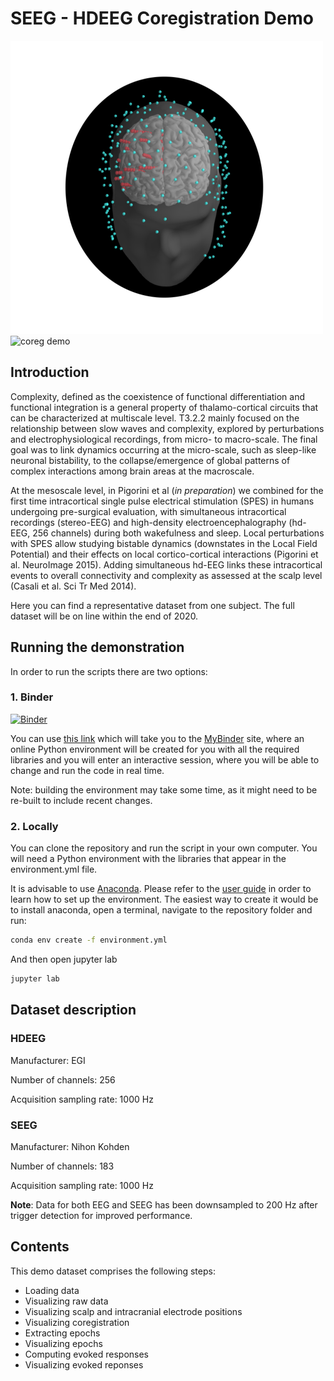 # SEEG - HDEEG Coregistration Demo

![coreg demo](img/coreg_demo.png) ![coreg demo](img/intra_scalp_coreg.gif) 

## Introduction

Complexity, defined as the coexistence of functional differentiation and functional integration is a general property of thalamo-cortical circuits that can be characterized at multiscale level. T3.2.2 mainly focused on the relationship between slow waves and complexity, explored by perturbations and electrophysiological recordings, from micro- to macro-scale. The final goal was to link dynamics occurring at the micro-scale, such as sleep-like neuronal bistability, to the collapse/emergence of global patterns of complex interactions among brain areas at the macroscale.    

At the mesoscale level, in Pigorini et al (*in preparation*) we combined for the first time intracortical single pulse electrical stimulation (SPES) in humans undergoing pre-surgical evaluation, with simultaneous intracortical recordings (stereo-EEG) and high-density electroencephalography (hd-EEG, 256 channels) during both wakefulness and sleep. Local perturbations with SPES allow studying bistable dynamics (downstates in the Local Field Potential) and their effects on local cortico-cortical interactions (Pigorini et al. NeuroImage 2015). Adding simultaneous hd-EEG links these intracortical events to overall connectivity and complexity as assessed at the scalp level (Casali et al. Sci Tr Med 2014). 

Here you can find a representative dataset from one subject. The full dataset will be on line within the end of 2020.



## Running the demonstration

In order to run the scripts there are two options:

### 1. Binder
[![Binder](https://mybinder.org/badge_logo.svg)](https://mybinder.org/v2/gh/iTCf/unimi_demo_dataset/master)

You can use [this link](https://mybinder.org/v2/gh/iTCf/unimi_demo_dataset/master) which will take you to the [MyBinder](https://mybinder.org/) site, where an online Python environment will be created for you with all the required libraries and you will enter an interactive session, where you will be able to change and run the code in real time.

Note: building the environment may take some time, as it might need to be re-built to include recent changes.

### 2. Locally

You can clone the repository and run the script in your own computer.  You will need a Python environment with the libraries that appear in the environment.yml file.

It is advisable to use [Anaconda](https://www.anaconda.com/distribution/). Please refer to the [user guide](https://docs.conda.io/projects/conda/en/latest/user-guide/tasks/manage-environments.html) in order to learn how to set up the environment. The easiest way to create it would be to install anaconda, open a terminal, navigate to the repository folder and run:

```bash
conda env create -f environment.yml
```

And then open jupyter lab

```bash
jupyter lab
```



## Dataset description

### HDEEG

Manufacturer: EGI 

Number of channels: 256 

Acquisition sampling rate: 1000 Hz

### SEEG

Manufacturer: Nihon Kohden

Number of channels: 183

Acquisition sampling rate: 1000 Hz

__Note__: Data for both EEG and SEEG has been downsampled to 200 Hz after trigger detection for improved performance.



## Contents

This demo dataset comprises the following steps:

* Loading data
* Visualizing raw data
* Visualizing scalp and intracranial electrode positions
* Visualizing coregistration
* Extracting epochs
* Visualizing epochs
* Computing evoked responses
* Visualizing evoked reponses
